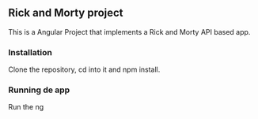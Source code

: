 ## Rick and Morty project

This is a Angular Project that implements a Rick and Morty API based app.

### Installation

Clone the repository, cd into it and npm install.

### Running de app

Run the ng
